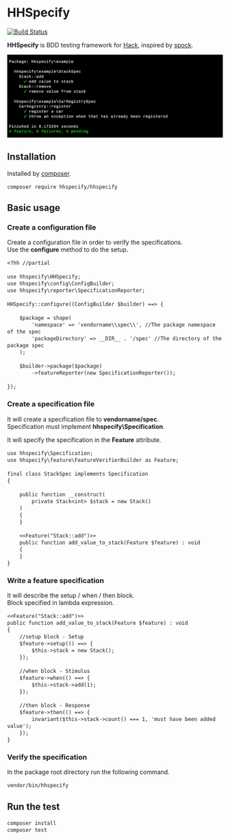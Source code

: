 HHSpecify
============================

[![Build Status](https://travis-ci.org/hhspecify/hhspecify.svg?branch=0.1.1-alpha4)](https://travis-ci.org/hhspecify/hhspecify)

**HHSpecify** is BDD testing framework for [Hack](http://hacklang.org/), inspired by [spock](https://github.com/spockframework/spock).


![Screen Shot](https://raw.githubusercontent.com/hack-specify/specify/master/screen-shot.png)

Installation
----------------------------

Installed by [composer](https://getcomposer.org/).

	composer require hhspecify/hhspecify

Basic usage
----------------------------

### Create a configuration file

Create a configuration file in order to verify the specifications.  
Use the **configure** method to do the setup.  

```hack
<?hh //partial

use hhspecify\HHSpecify;
use hhspecify\config\ConfigBuilder;
use hhspecify\reporter\SpecificationReporter;

HHSpecify::configure((ConfigBuilder $builder) ==> {

    $package = shape(
        'namespace' => 'vendorname\\spec\\', //The package namespace of the spec
        'packageDirectory' => __DIR__ . '/spec' //The directory of the package spec
    );

    $builder->package($package)
        ->featureReporter(new SpecificationReporter());

});
```

### Create a specification file

It will create a specification file to **vendorname/spec**.  
Specification must implement **hhspecify\Specification**.  

It will specify the specification in the **Feature** attribute.  

```hack
use hhspecify\Specification;
use hhspecify\feature\FeatureVerifierBuilder as Feature;

final class StackSpec implements Specification
{

    public function __construct(
        private Stack<int> $stack = new Stack()
    )
    {
    }

    <<Feature("Stack::add")>>
    public function add_value_to_stack(Feature $feature) : void
    {
    }
}
```

### Write a feature specification

It will describe the setup / when / then block.  
Block specified in lambda expression.

```hack
<<Feature("Stack::add")>>
public function add_value_to_stack(Feature $feature) : void
{
    //setup block - Setup
    $feature->setup(() ==> {
        $this->stack = new Stack();
    });

    //when block - Stimulus
    $feature->when(() ==> {
        $this->stack->add(1);
    });

    //then block - Response
    $feature->then(() ==> {
        invariant($this->stack->count() === 1, 'must have been added value');
    });
}
```

### Verify the specification

In the package root directory run the following command.  

	vendor/bin/hhspecify


Run the test
----------------------------

	composer install
	composer test
